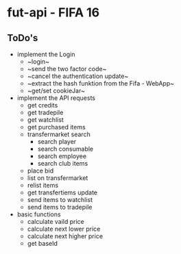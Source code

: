 # fut-api - FIFA 16

## ToDo's
* implement the Login
	* ~login~
	* ~send the two factor code~
	* ~cancel the authentication update~
	* ~extract the hash funktion from the Fifa - WebApp~
	* ~get/set cookieJar~
* implement the API requests
	* get credits
	* get tradepile
	* get watchlist
	* get purchased items
	* transfermarket search
		* search player 
		* search consumable
		* search employee
		* search club items
	* place bid
	* list on transfermarket
	* relist items
	* get transfertiems update
	* send items to watchlist
	* send items to tradepile
* basic functions
	* calculate vaild price
	* calculate next lower price
	* calculate next higher price
	* get baseId
